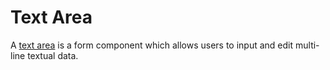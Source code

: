# Text Area 
A [text area](https://developer.mozilla.org/en-US/docs/Web/HTML/Element/textarea) is a form component which allows users to input and edit multi-line textual data.